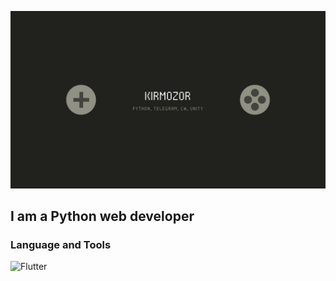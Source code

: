 ![Header](https://github.com/KirMozor/KirMozor/blob/main/assets/Header.jpg)

## I am a Python web developer

### Language and Tools
![Flutter](https://img.shields.io/badge/-Python-edf1f4?style=for-the-badge&logo=python)